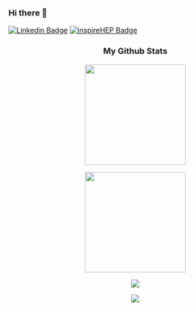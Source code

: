 ### Hi there 👋

<!--
**P3tru/p3tru** is a ✨ _special_ ✨ repository because its `README.md` (this file) appears on your GitHub profile.

Here are some ideas to get you started:

- 🔭 I’m currently working on ...
- 🌱 I’m currently learning ...
- 👯 I’m looking to collaborate on ...
- 🤔 I’m looking for help with ...
- 💬 Ask me about ...
- 📫 How to reach me: ...
- 😄 Pronouns: ...
- ⚡ Fun fact: ...
-->

[![Linkedin Badge](https://img.shields.io/badge/-anirudhemmadi-blue?style=flat-square&logo=Linkedin&logoColor=white&link=https://www.linkedin.com/in/anirudhemmadi/)](https://www.linkedin.com/in/anirudhemmadi/)
[![inspireHEP Badge](https://img.shields.io/static/v1?label=inspireHEP&message=Zsoldos&color=blue&?style=plastic&logo=googlescholar&link=https://inspirehep.net/authors/1492476)](https://inspirehep.net/authors/1492476)


<h3 align="center">My Github Stats</h3>
<p align="center">
  <a href="https://github.com/anuraghazra/github-readme-stats">
    <img align="center" src="https://github-readme-stats.vercel.app/api?username=p3tru&show_icons=true&theme=dracula&count_private=true" height=200/>
  </a>
</p>

<p align="center">
  <a href="https://github.com/anuraghazra/github-readme-stats">
    <img align="center" src="https://github-readme-stats.vercel.app/api/top-langs/?username=p3tru&layout=compact&theme=dracula&langs_count=10" height=200/>
  </a>
</p>


<p align="center">
  <a href="https://github.com/ryo-ma/github-profile-trophy">
    <img align="center" src="https://github-profile-trophy.vercel.app/?username=p3tru&theme=dracula" />
  </a>
</p>


<p align="center">
  <a href="https://git.io/streak-stats">
    <img align="center" src="https://github-readme-streak-stats.herokuapp.com/?user=p3tru&theme=dracula" />
  </a>
</p>
